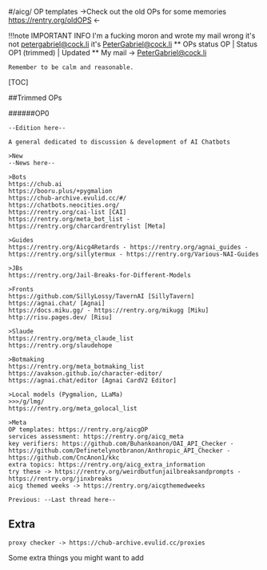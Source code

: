 #/aicg/ OP templates
->Check out the old OPs for some memories https://rentry.org/oldOPS <-

!!!note IMPORTANT INFO
	I'm a fucking moron and wrote my mail wrong it's not petergabriel@cock.li it's PeterGabriel@cock.li
    **
	OPs status
	OP | Status
	OP1 (trimmed)    | Updated
	**
	My mail -> PeterGabriel@cock.li

	Remember to be calm and reasonable.
[TOC]

##Trimmed OPs

######OP0
```
--Edition here--

A general dedicated to discussion & development of AI Chatbots

>New
--News here--

>Bots
https://chub.ai
https://booru.plus/+pygmalion
https://chub-archive.evulid.cc/#/
https://chatbots.neocities.org/
https://rentry.org/cai-list [CAI]
https://rentry.org/meta_bot_list - https://rentry.org/charcardrentrylist [Meta]

>Guides
https://rentry.org/Aicg4Retards - https://rentry.org/agnai_guides - https://rentry.org/sillytermux - https://rentry.org/Various-NAI-Guides

>JBs
https://rentry.org/Jail-Breaks-for-Different-Models

>Fronts
https://github.com/SillyLossy/TavernAI [SillyTavern]
https://agnai.chat/ [Agnai]
https://docs.miku.gg/ - https://rentry.org/mikugg [Miku]
http://risu.pages.dev/ [Risu]

>Slaude
https://rentry.org/meta_claude_list
https://rentry.org/slaudehope

>Botmaking
https://rentry.org/meta_botmaking_list
https://avakson.github.io/character-editor/
https://agnai.chat/editor [Agnai CardV2 Editor]

>Local models (Pygmalion, LLaMa)
>>>/g/lmg/
https://rentry.org/meta_golocal_list

>Meta
OP templates: https://rentry.org/aicgOP
services assessment: https://rentry.org/aicg_meta
key verifiers: https://github.com/Buhankoanon/OAI_API_Checker - https://github.com/Definetelynotbranon/Anthropic_API_Checker - https://github.com/CncAnon1/kkc
extra topics: https://rentry.org/aicg_extra_information 
try these -> https://rentry.org/weirdbutfunjailbreaksandprompts - https://rentry.org/jinxbreaks
aicg themed weeks -> https://rentry.org/aicgthemedweeks

Previous: --Last thread here--
```

## Extra
```
proxy checker -> https://chub-archive.evulid.cc/proxies
```
Some extra things you might want to add